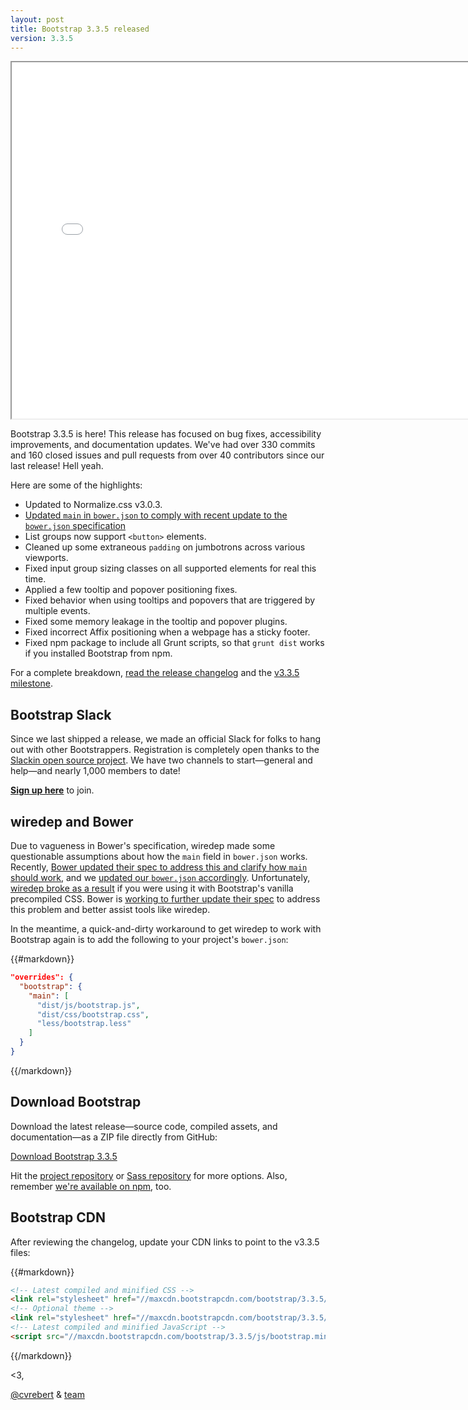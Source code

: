 ```yaml
---
layout: post
title: Bootstrap 3.3.5 released
version: 3.3.5
---
```


<div class="embed-responsive embed-responsive-16by9">
  <iframe class="embed-responsive-item" src="//www.youtube.com/embed/vCadcBR95oU?rel=0" width="760" height="570" allowfullscreen></iframe>
</div>

Bootstrap 3.3.5 is here! This release has focused on bug fixes, accessibility improvements, and documentation updates. We've had over 330 commits and 160 closed issues and pull requests from over 40 contributors since our last release! Hell yeah.

Here are some of the highlights:

- Updated to Normalize.css v3.0.3.
- [Updated `main` in `bower.json` to comply with recent update to the `bower.json` specification](https://github.com/twbs/bootstrap/pull/16359)
- List groups now support `<button>` elements.
- Cleaned up some extraneous `padding` on jumbotrons across various viewports.
- Fixed input group sizing classes on all supported elements for real this time.
- Applied a few tooltip and popover positioning fixes.
- Fixed behavior when using tooltips and popovers that are triggered by multiple events.
- Fixed some memory leakage in the tooltip and popover plugins.
- Fixed incorrect Affix positioning when a webpage has a sticky footer.
- Fixed npm package to include all Grunt scripts, so that `grunt dist` works if you installed Bootstrap from npm.

For a complete breakdown, [read the release changelog](https://github.com/twbs/bootstrap/releases/tag/v3.3.5) and the [v3.3.5 milestone](https://github.com/twbs/bootstrap/issues?q=milestone%3Av3.3.5+is%3Aclosed).

## Bootstrap Slack

Since we last shipped a release, we made an official Slack for folks to hang out with other Bootstrappers. Registration is completely open thanks to the [Slackin open source project](https://github.com/rauchg/slackin). We have two channels to start—general and help—and nearly 1,000 members to date!

**[Sign up here](https://bootstrap-slack.herokuapp.com/)** to join.

## wiredep and Bower
Due to vagueness in Bower's specification, wiredep made some questionable assumptions about how the `main` field in `bower.json` works. Recently, [Bower updated their spec to address this and clarify how `main` should work](https://github.com/bower/bower.json-spec/pull/43), and we [updated our `bower.json` accordingly](https://github.com/twbs/bootstrap/pull/16359). Unfortunately, [wiredep broke as a result](https://github.com/twbs/bootstrap/issues/16663) if you were using it with Bootstrap's vanilla precompiled CSS. Bower is [working to further update their spec](https://github.com/bower/bower.json-spec/issues/47) to address this problem and better assist tools like wiredep.

In the meantime, a quick-and-dirty workaround to get wiredep to work with Bootstrap again is to add the following to your project's `bower.json`:

{{#markdown}}
```json
"overrides": {
  "bootstrap": {
    "main": [
      "dist/js/bootstrap.js",
      "dist/css/bootstrap.css",
      "less/bootstrap.less"
    ]
  }
}
```
{{/markdown}}

## Download Bootstrap

Download the latest release—source code, compiled assets, and documentation—as a ZIP file directly from GitHub:

<a class="btn-link" href="https://github.com/twbs/bootstrap/archive/v3.3.5.zip">Download Bootstrap 3.3.5</a>

Hit the [project repository](https://github.com/twbs/bootstrap) or [Sass repository](https://github.com/twbs/bootstrap-sass) for more options. Also, remember [we're available on npm](https://www.npmjs.org/package/bootstrap), too.

## Bootstrap CDN

After reviewing the changelog, update your CDN links to point to the v3.3.5 files:

{{#markdown}}
```html
<!-- Latest compiled and minified CSS -->
<link rel="stylesheet" href="//maxcdn.bootstrapcdn.com/bootstrap/3.3.5/css/bootstrap.min.css">
<!-- Optional theme -->
<link rel="stylesheet" href="//maxcdn.bootstrapcdn.com/bootstrap/3.3.5/css/bootstrap-theme.min.css">
<!-- Latest compiled and minified JavaScript -->
<script src="//maxcdn.bootstrapcdn.com/bootstrap/3.3.5/js/bootstrap.min.js"></script>
```
{{/markdown}}

<3,

[@cvrebert](https://github.com/cvrebert) & [team](http://getbootstrap.com/about/#team)
